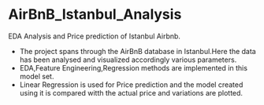 # AirBnB_Istanbul_Analysis
EDA Analysis and Price prediction of Istanbul Airbnb.
<ul>
<li>The project spans through the AirBnB database in Istanbul.Here the data has been analysed and visualized accordingly various parameters.</li>
<li>EDA,Feature Engineering,Regression methods are implemented in this model set.</li>
<li>Linear Regression is used for Price prediction and the model created using it is compared witth the actual price and variations are plotted.</li>

</ul>
